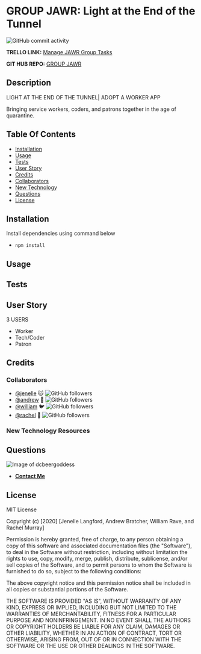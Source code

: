 # GROUP JAWR: Light at the End of the Tunnel

<!-- playing around for badges -->

![GitHub commit activity](https://img.shields.io/github/commit-activity/m/jenellelangford/Group-JAWR)

**TRELLO LINK:** [Manage JAWR Group Tasks](https://trello.com/b/E6amzYhr/group-jawr)

**GIT HUB REPO:** [GROUP JAWR](https://github.com/jenellelangford/Group-JAWR)


## Description

LIGHT AT THE END OF THE TUNNEL| ADOPT A WORKER APP

Bringing service workers, coders, and patrons together in the age of quarantine. 

## Table Of Contents

* [Installation](#installation)
* [Usage](#usage)
* [Tests](#tests)
* [User Story](#userstory)
* [Credits](#credits)
* [Collaborators](#collaborators)
* [New Technology](#newtechnologyresources)
* [Questions](#questions)
* [License](#license)

## Installation

Install dependencies using command below
- `npm install`

## Usage


## Tests


## User Story

3 USERS
* Worker
* Tech/Coder
* Patron 

## Credits

### Collaborators
* [@jenelle](https://github.com/jenellelangford) :cat: ![GitHub followers](https://img.shields.io/github/followers/nmhayne?label=Follow&style=social)
* [@andrew](https://github.com/tanksareforcowards) :tiger: ![GitHub followers](https://img.shields.io/github/followers/aftongauntlett?label=Follow&style=social)
* [@william](https://github.com/AvianOverlord) :bird: ![GitHub followers](https://img.shields.io/github/followers/rayfor1?label=Follow&style=social)
* [@rachel](https://github.com/dcbeergoddess) :dog: ![GitHub followers](https://img.shields.io/github/followers/dcbeergoddess?label=Follow&style=social)

### New Technology Resources


## Questions

![Image of dcbeergoddess](https://avatars0.githubusercontent.com/u/59098488?v=4&s=200)  

* [**Contact Me**](mailto:dcbeergoddess@gmail.com?subject=readmeGenerator)

## License

MIT License

Copyright (c) [2020] [Jenelle Langford, Andrew Bratcher, William Rave, and Rachel Murray]

Permission is hereby granted, free of charge, to any person obtaining a copy
of this software and associated documentation files (the "Software"), to deal
in the Software without restriction, including without limitation the rights
to use, copy, modify, merge, publish, distribute, sublicense, and/or sell
copies of the Software, and to permit persons to whom the Software is
furnished to do so, subject to the following conditions:

The above copyright notice and this permission notice shall be included in all
copies or substantial portions of the Software.

THE SOFTWARE IS PROVIDED "AS IS", WITHOUT WARRANTY OF ANY KIND, EXPRESS OR
IMPLIED, INCLUDING BUT NOT LIMITED TO THE WARRANTIES OF MERCHANTABILITY,
FITNESS FOR A PARTICULAR PURPOSE AND NONINFRINGEMENT. IN NO EVENT SHALL THE
AUTHORS OR COPYRIGHT HOLDERS BE LIABLE FOR ANY CLAIM, DAMAGES OR OTHER
LIABILITY, WHETHER IN AN ACTION OF CONTRACT, TORT OR OTHERWISE, ARISING FROM,
OUT OF OR IN CONNECTION WITH THE SOFTWARE OR THE USE OR OTHER DEALINGS IN THE
SOFTWARE.





